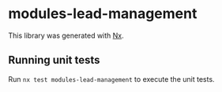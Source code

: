 # modules-lead-management

This library was generated with [Nx](https://nx.dev).

## Running unit tests

Run `nx test modules-lead-management` to execute the unit tests.
